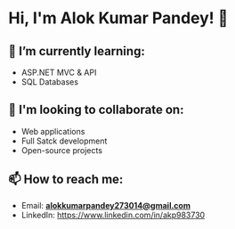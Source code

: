 
# Hi, I'm Alok Kumar Pandey! 👋


## 🌱 I’m currently learning:
- ASP.NET MVC & API
- SQL Databases

## 💞️ I'm looking to collaborate on:
- Web applications
- Full Satck development
- Open-source projects

## 📫 How to reach me:
- Email: **alokkumarpandey273014@gmail.com**  
- LinkedIn: https://www.linkedin.com/in/akp983730
